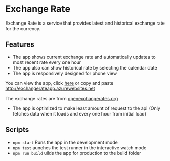 # Exchange Rate

Exchange Rate is a service that provides latest and historical exchange rate for the currency.

## Features
- The app shows current exchange rate and automatically updates to most recent rate every one hour
- The app also can show historical rate by selecting the calendar date
- The app is responsively designed for phone view


You can view the app, click [here](http://exchangerateapp.azurewebsites.net/)
or copy and paste http://exchangerateapp.azurewebsites.net

The exchange rates are from [openexchangerates.org](https://openexchangerates.org)
- The app is optimized to make least amount of request to the api
(Only fetches data when it loads and every one hour from initial load)

## Scripts
- `npm start` Runs the app in the development mode
- `npm test` aunches the test runner in the interactive watch mode
- `npm run build` uilds the app for production to the build folder
